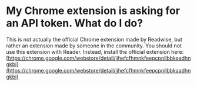 # My Chrome extension is asking for an API token. What do I do?

This is not actually the official Chrome extension made by Readwise, but rather an extension made by someone in the community. You should not use this extension with Reader. Instead, install the official extension here: [https://chrome.google.com/webstore/detail/jjhefcfhmnkfeepcpnilbbkaadhngkbi](https://chrome.google.com/webstore/detail/jjhefcfhmnkfeepcpnilbbkaadhngkbi)
